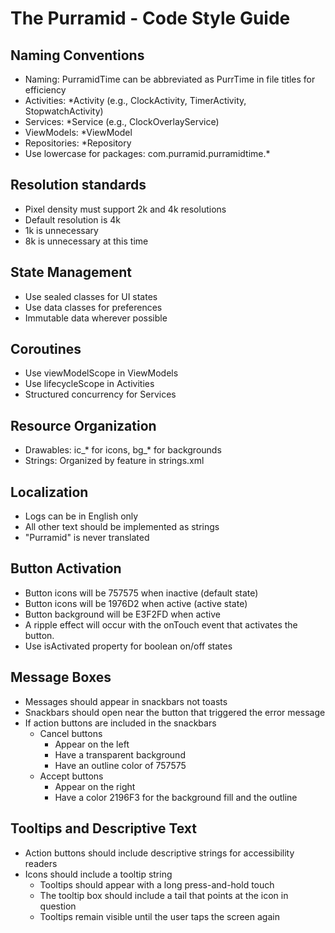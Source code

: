 # The Purramid - Code Style Guide

## Naming Conventions
- Naming: PurramidTime can be abbreviated as PurrTime in file titles for efficiency
- Activities: *Activity (e.g., ClockActivity, TimerActivity, StopwatchActivity)
- Services: *Service (e.g., ClockOverlayService)
- ViewModels: *ViewModel
- Repositories: *Repository
- Use lowercase for packages: com.purramid.purramidtime.*

## Resolution standards
- Pixel density must support 2k and 4k resolutions
- Default resolution is 4k
- 1k is unnecessary
- 8k is unnecessary at this time

## State Management
- Use sealed classes for UI states
- Use data classes for preferences
- Immutable data wherever possible

## Coroutines
- Use viewModelScope in ViewModels
- Use lifecycleScope in Activities
- Structured concurrency for Services

## Resource Organization
- Drawables: ic_* for icons, bg_* for backgrounds
- Strings: Organized by feature in strings.xml

## Localization
- Logs can be in English only
- All other text should be implemented as strings
- "Purramid" is never translated

## Button Activation
- Button icons will be 757575 when inactive (default state)
- Button icons will be 1976D2 when active (active state)
- Button background will be E3F2FD when active
- A ripple effect will occur with the onTouch event that activates the button.
- Use isActivated property for boolean on/off states

## Message Boxes
- Messages should appear in snackbars not toasts
- Snackbars should open near the button that triggered the error message
- If action buttons are included in the snackbars
	- Cancel buttons
		- Appear on the left
		- Have a transparent background
		- Have an outline color of 757575
	- Accept buttons
		- Appear on the right
		- Have a color 2196F3 for the background fill and the outline
		
## Tooltips and Descriptive Text
- Action buttons should include descriptive strings for accessibility readers
- Icons should include a tooltip string
	- Tooltips should appear with a long press-and-hold touch
	- The tooltip box should include a tail that points at the icon in question
	- Tooltips remain visible until the user taps the screen again